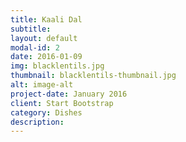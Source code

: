 ```yaml
---
title: Kaali Dal
subtitle: 
layout: default
modal-id: 2
date: 2016-01-09
img: blacklentils.jpg
thumbnail: blacklentils-thumbnail.jpg
alt: image-alt
project-date: January 2016
client: Start Bootstrap
category: Dishes
description: 
---
```

